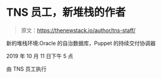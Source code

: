 # TNS 员工，新堆栈的作者

> 原文：<https://thenewstack.io/author/tns-staff/>

新的堆栈环境:Oracle 的自治数据库，Puppet 的持续交付协调器

2019 年 10 月 11 日下午 5 点

由 TNS 员工执行
